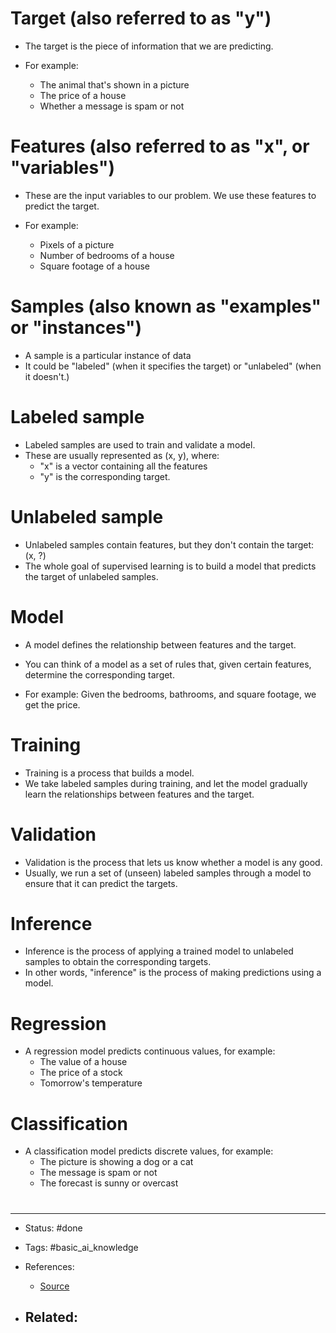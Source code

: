 # Target (also referred to as "y")
- The target is the piece of information that we are predicting. 

- For example:
	- The animal that's shown in a picture
	- The price of a house
	- Whether a message is spam or not


# Features (also referred to as "x", or "variables")
- These are the input variables to our problem. We use these features to predict the target.

- For example:
	- Pixels of a picture
	- Number of bedrooms of a house
	- Square footage of a house


# Samples (also known as "examples" or "instances")
- A sample is a particular instance of data
- It could be "labeled" (when it specifies the target) or "unlabeled" (when it doesn't.)


# Labeled sample
- Labeled samples are used to train and validate a model. 
- These are usually represented as (x, y), where:
	- "x" is a vector containing all the features
	- "y" is the corresponding target.


# Unlabeled sample
- Unlabeled samples contain features, but they don't contain the target: (x, ?)
- The whole goal of supervised learning is to build a model that predicts the target of unlabeled samples.


# Model
- A model defines the relationship between features and the target.
- You can think of a model as a set of rules that, given certain features, determine the corresponding target.

- For example: Given the bedrooms, bathrooms, and square footage, we get the price.


# Training
- Training is a process that builds a model. 
- We take labeled samples during training, and let the model gradually learn the relationships between features and the target.

# Validation
- Validation is the process that lets us know whether a model is any good.
- Usually, we run a set of (unseen) labeled samples through a model to ensure that it can predict the targets.

# Inference
- Inference is the process of applying a trained model to unlabeled samples to obtain the corresponding targets.
- In other words, "inference" is the process of making predictions using a model.


# Regression
- A regression model predicts continuous values, for example:
	- The value of a house
	- The price of a stock
	- Tomorrow's temperature


# Classification

- A classification model predicts discrete values, for example:
	- The picture is showing a dog or a cat
	- The message is spam or not
	- The forecast is sunny or overcast


# 

---
- Status: #done 

- Tags: #basic_ai_knowledge 

- References:
	- [Source](https://twitter.com/svpino/status/1501905723000692738)

- Related:
	- 
